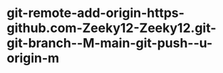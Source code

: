 # git-remote-add-origin-https-github.com-Zeeky12-Zeeky12.git-git-branch--M-main-git-push--u-origin-m